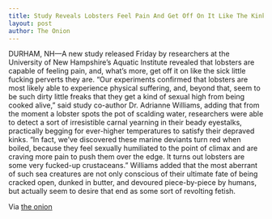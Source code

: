 ```yaml
---
title: Study Reveals Lobsters Feel Pain And Get Off On It Like The Kinky Little Perverts They Are
layout: post
author: The Onion
---
```

DURHAM, NH—A new study released Friday by researchers at the University of New Hampshire’s Aquatic Institute revealed that lobsters are capable of feeling pain, and, what’s more, get off it on like the sick little fucking perverts they are. “Our experiments confirmed that lobsters are most likely able to experience physical suffering, and, beyond that, seem to be such dirty little freaks that they get a kind of sexual high from being cooked alive,” said study co-author Dr. Adrianne Williams, adding that from the moment a lobster spots the pot of scalding water, researchers were able to detect a sort of irresistible carnal yearning in their beady eyestalks, practically begging for ever-higher temperatures to satisfy their depraved kinks. “In fact, we’ve discovered these marine deviants turn red when boiled, because they feel sexually humiliated to the point of climax and are craving more pain to push them over the edge. It turns out lobsters are some very fucked-up crustaceans.” Williams added that the most aberrant of such sea creatures are not only conscious of their ultimate fate of being cracked open, dunked in butter, and devoured piece-by-piece by humans, but actually seem to desire that end as some sort of revolting fetish.

Via [the onion](https://www.theonion.com/study-reveals-lobsters-feel-pain-and-get-off-on-it-like-1822237552?utm_content=Main&utm_campaign=SF&utm_source=Twitter&utm_medium=SocialMarketing)
